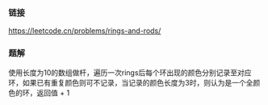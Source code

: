 ### 链接
https://leetcode.cn/problems/rings-and-rods/

### 题解
使用长度为10的数组做杆，遍历一次rings后每个环出现的颜色分别记录至对应环，如果已有重复颜色则可不记录，当记录的颜色长度为3时，则认为是一个全颜色的环，返回值 + 1
